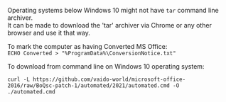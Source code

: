 Operating systems below Windows 10 might not have `tar` command line archiver.  
It can be made to download the 'tar' archiver via Chrome or any other browser and use it that way.  

To mark the computer as having Converted MS Office:  
`ECHO Converted > "%ProgramData%\ConversionNotice.txt"`

To download from command line on Windows 10 operating system:
```
curl -L https://github.com/vaido-world/microsoft-office-2016/raw/BoQsc-patch-1/automated/2021/automated.cmd -O
./automated.cmd
```
